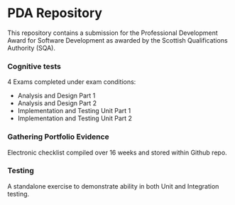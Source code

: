 # PDA Repository

This repository contains a submission for the Professional Development Award for Software Development as awarded by the Scottish Qualifications Authority (SQA).


### Cognitive tests 
4 Exams completed under exam conditions: 

- Analysis and Design Part 1
- Analysis and Design Part 2
- Implementation and Testing Unit Part 1
- Implementation and Testing Unit Part 2

### Gathering Portfolio Evidence 
Electronic checklist compiled over 16 weeks and stored within Github repo.


### Testing
A standalone exercise to demonstrate ability in both Unit and Integration testing. 


